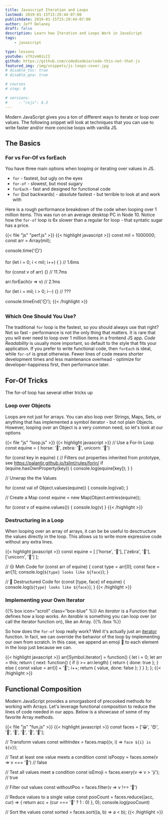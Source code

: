 ```yaml
---
title: Javascript Iteration and Loops
lastmod: 2019-01-15T15:29:44-07:00
publishdate: 2019-01-15T15:29:44-07:00
author: Jeff Delaney
draft: false
description: Learn how Iteration and Loops Work in JavaScript
tags: 
    - javascript

type: lessons
youtube: x7Xzvm0iLCI
github: https://github.com/codediodeio/code-this-not-that-js 
featured_img: /img/snippets/js-loops-cover.jpg
# disable_toc: true
# disable_qna: true

# courses
# step: 0

# versions: 
#     - "rxjs": 6.3
---
```


Modern JavaScript gives you a ton of different ways to iterate or loop over values. The following snippet will look at techniques that you can use to write faster and/or more concise loops with vanilla JS. 

## The Basics

### For vs For-Of vs forEach

You have three main options when looping or iterating over values in JS. 

- `for` - fastest, but ugly on the eyes
- `for-of` - slowest, but most sugary
- `forEach` - fast and designed for functional code
- `for` (but backwards) - absolute fastest - but terrible to look at and work with

Here is a rough performance breakdown of the code when looping over 1 million items. This was run on an average desktop PC in Node 10. Notice how the `for-of` loop is 6x slower than a regular for loop - that syntatic sugar has a price. 

{{< file "js" "perf.js" >}}
{{< highlight javascript >}}
const mil = 1000000; 
const arr = Array(mil);

console.time('⏲️')


for (let i = 0; i < mil; i++) { }  // 1.6ms

for (const v of arr) {}  // 11.7ms

arr.forEach(v => v) // 2.1ms

for (let i = mil; i > 0; i--) {} // ???

console.timeEnd('⏲️');
{{< /highlight >}}


### Which One Should You Use?

The traditional `for` loop is the fastest, so you should always use that right? Not so fast -  performance is not the only thing that matters. It is rare that you will ever need to loop over 1 million items in a frontend JS app. *Code Readability* is usually more important, so default to the style that fits your application. If you prefer to write functional code, then `forEach` is ideal, while `for-of` is great otherwise. Fewer lines of code means shorter development times and less maintenance overhead - optimize for developer-happiness first, then performance later. 


## For-Of Tricks

The for-of loop has several other tricks up

### Loop over Objects

Loops are not just for arrays. You can also loop over Strings, Maps, Sets, or anything that has implemented a symbol iterator - but not plain Objects. However, looping over an Object is a very common need, so let's look at our options

{{< file "js" "loop.js" >}}
{{< highlight javascript >}}
// Use a For-In Loop
const equine = { horse: '🐴', zebra: '🦓', unicorn: '🦄'}

for (const key in equine) {
    // Filters out properties inherited from prototype, see https://palantir.github.io/tslint/rules/forin/
    if (equine.hasOwnProperty(key)) {
        console.log(equine[key]);
    }
}

// Unwrap the the Values

for (const val of Object.values(equine)) {
    console.log(val);
}

// Create a Map
const equine = new Map(Object.entries(equine));

for (const v of equine.values()) {
    console.log(v)
}
{{< /highlight >}}

### Destructuring in a Loop

When looping over an array of arrays, it can be be useful to desctructure the values directly in the loop. This allows us to write more expressive code without any extra lines. 

{{< highlight javascript >}}
const equine = [
    ['horse', '🐴'],
    ['zebra', '🦓'],
    ['unicorn', '🦄']
];

// 😒 Meh Code
for (const arr of equine) {
    const type = arr[0];
    const face = arr[1];
    console.log(`${type} looks like ${face}`);
}

// 🤯 Destructured Code
for (const [type, face] of equine) {
    console.log(`${type} looks like ${face}`);
}
{{< /highlight >}}

### Implementing your Own Iterator

{{% box icon="scroll" class="box-blue" %}}
An *iterator* is a Function that defines how a loop works. An *iterable* is something you can loop over (or call the iterator function on), like an Array. 
{{% /box %}}

So how does the `for-of` loop really work? Well it's actually just an [iterator](https://developer.mozilla.org/en-US/docs/Web/JavaScript/Guide/Iterators_and_Generators) function. In fact, we can override the behavior of the loop by implementing our own from scratch. In this case, we append an emoji 🙈 to each element in the loop just because we can. 

{{< highlight javascript >}}
arr[Symbol.iterator] = function() {
  let i = 0;
  let arr = this;
  return {
    next: function() {
      if (i >= arr.length) {
        return { done: true };
      } else {
        const value = arr[i] + '🙈';
        i++;
        return { value, done: false };
      }
    }
  };
};
{{< /highlight >}}

## Functional Composition

Modern JavaScript provides a smorgasbord of precooked methods for working with Arrays. Let's leverage functional composition to reduce the lines of code needed in our apps. Below is a showcase of some of my favorite Array methods. 

{{< file "js" "fun.js" >}}
{{< highlight javascript >}}
const faces = ['😀', '😍', '🤤', '🤯', '💩', '🤠', '🥳'];

// Transform values
const withIndex = faces.map((v, i) => `face ${i} is ${v}`);

// Test at least one value meets a condition
const isPoopy = faces.some(v => v === '💩')
// false

// Test all values meet a condition
const isEmoji = faces.every(v => v > 'ÿ');
// true


// Filter out values
const withoutPoo = faces.filter(v => v !== '💩')

// Reduce values to a single value
const pooCount = faces.reduce((acc, cur) => {
    return acc + (cur === '💩' ? 1 : 0)
}, 0);
console.log(pooCount)

// Sort the values
const sorted = faces.sort((a, b) => a < b);
{{< /highlight >}}
